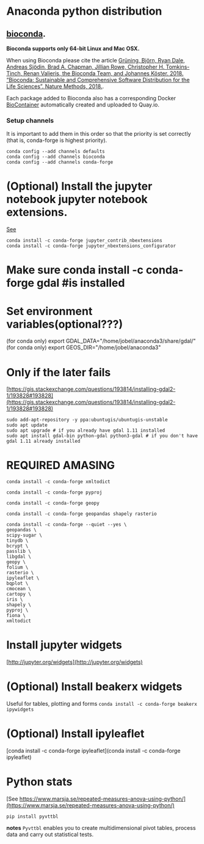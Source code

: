# Anaconda python distribution
## [bioconda](https://bioconda.github.io/).

**Bioconda supports only 64-bit Linux and Mac OSX.**

When using Bioconda please cite the article [Grüning, Björn, Ryan Dale, Andreas Sjödin, Brad A. Chapman, Jillian Rowe, Christopher H. Tomkins-Tinch, Renan Valieris, the Bioconda Team, and Johannes Köster. 2018. “Bioconda: Sustainable and Comprehensive Software Distribution for the Life Sciences”. Nature Methods, 2018.](https://doi.org/10.1038/s41592-018-0046-7).

Each package added to Bioconda also has a corresponding Docker [BioContainer](https://biocontainers.pro/) automatically created and uploaded to Quay.io.

### Setup channels

It is important to add them in this order so that the priority is set correctly (that is, conda-forge is highest priority).

```
conda config --add channels defaults
conda config --add channels bioconda
conda config --add channels conda-forge
```


# (Optional) Install the jupyter notebook jupyter notebook extensions.
[See](https://ndres.me/post/best-jupyter-notebook-extensions/)

```
conda install -c conda-forge jupyter_contrib_nbextensions
conda install -c conda-forge jupyter_nbextensions_configurator
```



# Make sure conda install -c conda-forge gdal #is installed


# Set environment variables(optional???)
(for conda only) export GDAL_DATA="/home/jobel/anaconda3/share/gdal/"
(for conda only) export GEOS_DIR="/home/jobel/anaconda3"

# Only if the later fails
[https://gis.stackexchange.com/questions/193814/installing-gdal2-1/193828#193828](https://gis.stackexchange.com/questions/193814/installing-gdal2-1/193828#193828)
```
sudo add-apt-repository -y ppa:ubuntugis/ubuntugis-unstable
sudo apt update
sudo apt upgrade # if you already have gdal 1.11 installed
sudo apt install gdal-bin python-gdal python3-gdal # if you don't have gdal 1.11 already installed

```
# REQUIRED AMASING
`conda install -c conda-forge xmltodict`

`conda install -c conda-forge pyproj`

`conda install -c conda-forge geopy`

`conda install -c conda-forge geopandas shapely rasterio`

```
conda install -c conda-forge --quiet --yes \
geopandas \
scipy-sugar \
tinydb \
bcrypt \
passlib \
libgdal \
geopy \
folium \
rasterio \
ipyleaflet \
bqplot \
cmocean \
cartopy \
iris \
shapely \
pyproj \
fiona \
xmltodict
```


# Install jupyter widgets
[http://jupyter.org/widgets](http://jupyter.org/widgets)

# (Optional) Install beakerx widgets

Useful for tables, plotting and forms
`conda install -c conda-forge beakerx ipywidgets`

# (Optional) Install ipyleaflet

[conda install -c conda-forge ipyleaflet](conda install -c conda-forge ipyleaflet)


# Python stats
[See https://www.marsja.se/repeated-measures-anova-using-python/](https://www.marsja.se/repeated-measures-anova-using-python/)

`pip install pyvttbl`

**notes** `Pyvttbl` enables you to create multidimensional pivot tables, process data and carry out statistical tests.
